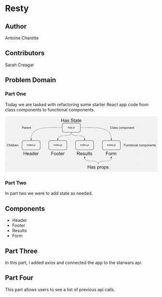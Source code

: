 # Resty

## Author

Antoine Charette

## Contributors

Sarah Creagar

## Problem Domain

### Part One

Today we are tasked with refactoring some starter React app code from class components to functional components.

<img src="./img/part-one-uml.png" alt="part-one-uml" />

### Part Two

In part two we were to add state as needed.

## Components

- Header
- Footer
- Results
- Form

## Part Three

In this part, I added axios and connected the app to the starwars api.

## Part Four

This part allows users to see a list of previous api calls.
